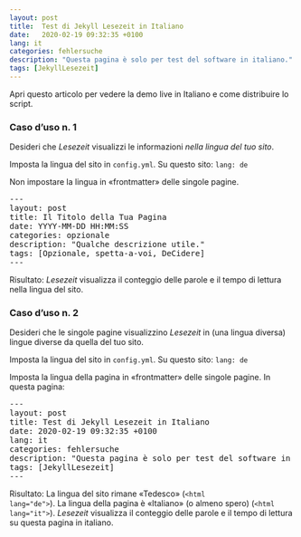```yaml
---
layout: post
title:  Test di Jekyll Lesezeit in Italiano
date:   2020-02-19 09:32:35 +0100
lang: it
categories: fehlersuche
description: "Questa pagina è solo per test del software in italiano."
tags: [JekyllLesezeit]
---
```

Apri questo articolo per vedere la demo live in Italiano e come distribuire lo script.
<!--more-->

### Caso d’uso n. 1

Desideri che <em>Lesezeit</em> visualizzi le informazioni <em>nella lingua del tuo sito</em>.

Imposta la lingua del sito in <code>config.yml</code>. Su questo sito: <code>lang: de</code>

Non impostare la lingua in &#171;frontmatter&#187; delle singole pagine.

<pre>
---
layout: post
title: Il Titolo della Tua Pagina
date: YYYY-MM-DD HH:MM:SS
categories: opzionale
description: "Qualche descrizione utile."
tags: [Opzionale, spetta-a-voi, DeCidere]
---
</pre>

Risultato: <em>Lesezeit</em> visualizza il conteggio delle parole e il tempo di lettura nella lingua del sito.

### Caso d’uso n. 2

Desideri che le singole pagine visualizzino <em>Lesezeit</em> in (una lingua diversa) lingue diverse da quella del tuo sito.

Imposta la lingua del sito in <code>config.yml</code>. Su questo sito: <code>lang: de</code>

Imposta la lingua della pagina in &#171;frontmatter&#187; delle singole pagine. In questa pagina:

<pre>
---
layout: post
title: Test di Jekyll Lesezeit in Italiano
date: 2020-02-19 09:32:35 +0100
lang: it
categories: fehlersuche
description: "Questa pagina è solo per test del software in italiano."
tags: [JekyllLesezeit]
---
</pre>

Risultato: La lingua del sito rimane &#171;Tedesco&#187; (<code>&#60;html lang=&#34;de&#34;&#62;</code>). La lingua della pagina è &#171;Italiano&#187; (o almeno spero) (<code>&#60;html lang=&#34;it&#34;&#62;</code>). <em>Lesezeit</em> visualizza il conteggio delle parole e il tempo di lettura su questa pagina in italiano.
